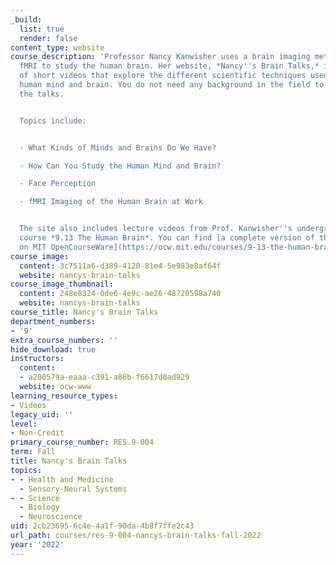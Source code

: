 ```yaml
---
_build:
  list: true
  render: false
content_type: website
course_description: 'Professor Nancy Kanwisher uses a brain imaging method called
  fMRI to study the human brain. Her website, *Nancy''s Brain Talks,* is a collection
  of short videos that explore the different scientific techniques used to study the
  human mind and brain. You do not need any background in the field to understand
  the talks.


  Topics include:


  - What Kinds of Minds and Brains Do We Have?

  - How Can You Study the Human Mind and Brain?

  - Face Perception

  - fMRI Imaging of the Human Brain at Work


  The site also includes lecture videos from Prof. Kanwisher''s undergraduate MIT
  course *9.13 The Human Brain*. You can find [a complete version of this course here
  on MIT OpenCourseWare](https://ocw.mit.edu/courses/9-13-the-human-brain-spring-2019/).'
course_image:
  content: 3c7511a6-d389-4120-81e4-5e983e8af64f
  website: nancys-brain-talks
course_image_thumbnail:
  content: 248e8324-0de6-4e9c-ae26-48720598a740
  website: nancys-brain-talks
course_title: Nancy's Brain Talks
department_numbers:
- '9'
extra_course_numbers: ''
hide_download: true
instructors:
  content:
  - a200579a-eaaa-c391-a86b-f6617d0ad929
  website: ocw-www
learning_resource_types:
- Videos
legacy_uid: ''
level:
- Non-Credit
primary_course_number: RES.9-004
term: Fall
title: Nancy's Brain Talks
topics:
- - Health and Medicine
  - Sensory-Neural Systems
- - Science
  - Biology
  - Neuroscience
uid: 2cb23695-6c4e-4a1f-90da-4b8f7ffe2c43
url_path: courses/res-9-004-nancys-brain-talks-fall-2022
year: '2022'
---
```


